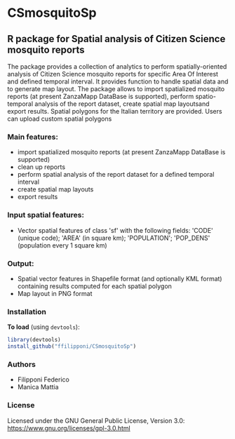 # CSmosquitoSp
## R package for Spatial analysis of Citizen Science mosquito reports

The package provides a collection of analytics to perform spatially-oriented analysis of Citizen Science mosquito reports for specific Area Of Interest and defined temporal interval. It provides function to handle spatial data and to generate map layout.
The package allows to import spatialized mosquito reports (at present ZanzaMapp DataBase is supported), perform spatio-temporal analysis of the report dataset, create spatial map layoutsand export results.
Spatial polygons for the Italian territory are provided. Users can upload custom spatial polygons 

### Main features:

* import spatialized mosquito reports (at present ZanzaMapp DataBase is supported)
* clean up reports
* perform spatial analysis of the report dataset for a defined temporal interval
* create spatial map layouts
* export results

### Input spatial features:

* Vector spatial features of class 'sf' with the following fields: 'CODE' (unique code); 'AREA' (in square km); 'POPULATION'; 'POP_DENS' (population every 1 square km)

### Output:

* Spatial vector features in Shapefile format (and optionally KML format) containing results computed for each spatial polygon
* Map layout in PNG format

### Installation

**To load** (using `devtools`):
```r
library(devtools)
install_github("ffilipponi/CSmosquitoSp")
```

### Authors

* Filipponi Federico
* Manica Mattia

### License

Licensed under the GNU General Public License, Version 3.0: https://www.gnu.org/licenses/gpl-3.0.html
